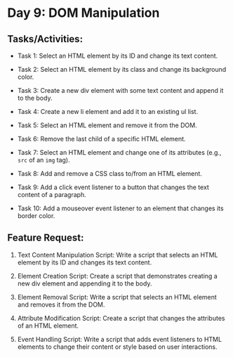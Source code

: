 # Day 9: DOM Manipulation

## Tasks/Activities:

-   Task 1: Select an HTML element by its ID and change its text content.

-   Task 2: Select an HTML element by its class and change its background color.

-   Task 3: Create a new div element with some text content and append it to the body.

-   Task 4: Create a new li element and add it to an existing ul list.

-   Task 5: Select an HTML element and remove it from the DOM.

-   Task 6: Remove the last child of a specific HTML element.

-   Task 7: Select an HTML element and change one of its attributes (e.g., `src` of an `img` tag).

-   Task 8: Add and remove a CSS class to/from an HTML element.

-   Task 9: Add a click event listener to a button that changes the text content of a paragraph.

-   Task 10: Add a mouseover event listener to an element that changes its border color.

## Feature Request:

1. Text Content Manipulation Script: Write a script that selects an HTML element by its ID and changes its text content.

2. Element Creation Script: Create a script that demonstrates creating a new div element and appending it to the body.

3. Element Removal Script: Write a script that selects an HTML element and removes it from the DOM.

4. Attribute Modification Script: Create a script that changes the attributes of an HTML element.

5. Event Handling Script: Write a script that adds event listeners to HTML elements to change their content or style based on user interactions.

